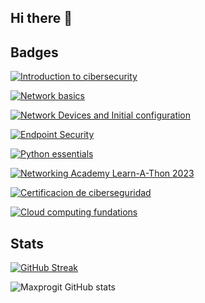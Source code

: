## Hi there 👋

<!--
**Maxprogit/Maxprogit** is a ✨ _special_ ✨ repository because its `README.md` (this file) appears on your GitHub profile.

Here are some ideas to get you started:

- 🔭 I’m currently working on ...
- 🌱 I’m currently learning ...
- 👯 I’m looking to collaborate on ...
- 🤔 I’m looking for help with ...
- 💬 Ask me about ...
- 📫 How to reach me: ...
- 😄 Pronouns: ...
- ⚡ Fun fact: ...
-->

## Badges


[![Introduction to cibersecurity](https://images.credly.com/size/340x340/images/af8c6b4e-fc31-47c4-8dcb-eb7a2065dc5b/I2CS__1_.png)](https://www.credly.com/earner/earned/badge/12aef454-41a5-4f3a-b6a9-004d9cc50d87)

[![Network basics](https://images.credly.com/size/340x340/images/5bdd6a39-3e03-4444-9510-ecff80c9ce79/image.png)](https://www.credly.com/earner/earned/badge/78d63ad2-3af8-4edf-bf64-2f7f117a2043)

[![Network Devices and Initial configuration](https://images.credly.com/size/340x340/images/88316fe8-5651-4e61-a6be-5be1558f049e/image.png)](https://www.credly.com/earner/earned/badge/de25da45-fb52-410c-8b79-074a7be3ee50)

[![Endpoint Security](https://images.credly.com/size/340x340/images/0ca5f542-fb5e-4a22-9b7a-c1a1ce4c3db7/EndpointSecurity.png)](https://www.credly.com/badges/6afa15d9-5959-4be3-b82c-aaf0cb149a01/public_url)

[![Python essentials](https://images.credly.com/size/340x340/images/68c0b94d-f6ac-40b1-a0e0-921439eb092e/image.png)](https://www.credly.com/earner/earned/badge/f213d9f7-bb5f-4962-86e9-4f9c1a3247d1)

[![Networking Academy Learn-A-Thon 2023](https://images.credly.com/size/340x340/images/b1395248-483c-48cd-b40d-7fe93837c37d/image.png)](https://www.credly.com/earner/earned/badge/fdd4555b-a8bd-4e4d-a689-bcf35702da9f)

[![Certificacion de ciberseguridad](https://images.credly.com/size/340x340/images/be625773-6d9f-48c0-b530-81897b58b1bf/image.png)](https://www.credly.com/earner/earned/badge/6ac93697-8bf0-44f7-bdda-8b4d5d74b7a4)

[![Cloud computing fundations](https://images.credly.com/size/340x340/images/4dda8ae4-99ee-476c-bca3-6f0adbab42fe/image.png)](https://www.credly.com/earner/earned/badge/43d4202c-6d33-4966-bace-95fb068812dc)


## Stats
[![GitHub Streak](https://streak-stats.demolab.com/?user=Maxprogit)](https://git.io/streak-stats)

![Maxprogit GitHub stats](https://github-readme-stats.vercel.app/api?username=Maxprogit&show_icons=true&theme=radical)






